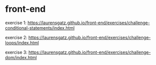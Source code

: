 # front-end

exercise 1: https://laurensgatz.github.io/front-end/exercises/challenge-conditional-statements/index.html

exercise 2: https://laurensgatz.github.io/front-end/exercises/challenge-loops/index.html

exercise 3: https://laurensgatz.github.io/front-end/exercises/challenge-dom/index.html
